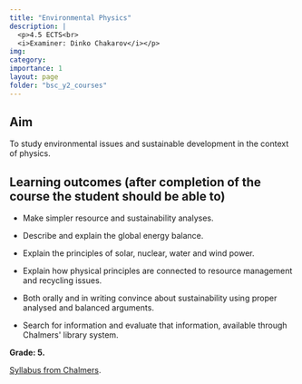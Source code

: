 ```yaml
---
title: "Environmental Physics"
description: |
  <p>4.5 ECTS<br>
  <i>Examiner: Dinko Chakarov</i></p>
img:
category: 
importance: 1
layout: page
folder: "bsc_y2_courses"
---
```


## Aim

To study environmental issues and sustainable development in the context of physics.

## Learning outcomes (after completion of the course the student should be able to)

- Make simpler resource and sustainability analyses.

- Describe and explain the global energy balance.

- Explain the principles of solar, nuclear, water and wind power.

- Explain how physical principles are connected to resource management and recycling issues.

- Both orally and in writing convince about sustainability using proper analysed and balanced arguments.

- Search for information and evaluate that information, available through Chalmers' library system.

**Grade: 5.**

[Syllabus from Chalmers](https://www.chalmers.se/en/education/your-studies/find-course-and-programme-syllabi/course-syllabus/TIF075/?acYear=2021%2F2022).
